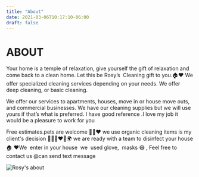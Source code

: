 ```yaml
---
title: "About"
date: 2021-03-06T10:17:10-06:00
draft: false
---
```

# ABOUT
Your home is a temple of relaxation, give yourself the gift of relaxation and come back to a clean home. Let this be Rosy’s  Cleaning gift to you.🏠❤️
We offer specialized cleaning services depending on your needs. We offer deep cleaning, or basic cleaning.

We offer our services to apartments, houses, move in or house move outs, and commercial businesses.
We have our cleaning supplies but we will use yours if that’s what is preferred. I have good reference .I love my job it would be a pleasure to work for you

Free estimates.pets are welcome 🐶🐱❤️ we use organic cleaning items is my client's decision 👶🏻🐶❤️🌳🌍 we are ready with a team to disinfect your house 🏠 ❤️We  enter in your house  we  used glove,  masks 😷 , 
Feel free to contact us @can send text message

![ Rosy's about](../images/about/1.jpg)


